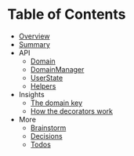 # Table of Contents

* [Overview](OVERVIEW.md)
* [Summary](Summary.md)
* API
  * [Domain](api/Domain.md)
  * [DomainManager](api/DomainManager.md)
  * [UserState](api/UserState.md)
  * [Helpers](api/Helpers.md)
* Insights
  * [The domain key](insights/DomainKey.md)
  * [How the decorators work](insights/DomainMethodDecorators.md)
* More
  * [Brainstorm](more/brainstorm.md)
  * [Decisions](more/decisions.md)
  * [Todos](more/todos.md)
